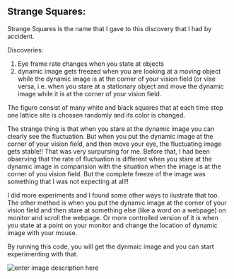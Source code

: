 ﻿## Strange Squares:

Strange Squares is the name that I gave to this discovery that I had by accident.

Discoveries:
1. Eye frame rate changes when you state at objects
2. dynamic image gets freezed when you are looking at a moving object while the dynamic image is at the corner of your vision field (or vise versa, i.e. when you stare at a stationary object and move the dynamic image while it is at the corner of your vision field.

The figure consist of many white and black squares that at each time step one lattice site is chossen randomly and its color is changed.

The strange thing is that when you stare at the dynamic image you can clearly see the fluctuation. But when you put the dynamic image at the corner of your vision field, and then move your eye, the fluctuating image gets stable!! That was very surpursing for me. Before that, I had been observing that the rate of fluctuation is different when you stare at the dynamic image in comparision with the situation when the image is at the corner of you vision field. But the complete freeze of the image was something that I was not expecting at all!!

I did more experiments and I found some other ways to ilustrate that too. 
The other method is when you put the dynamic image at the corner of your vision field and then stare at something else (like a word on a webpage) on monitor and scroll the webpage. 
Or more controlled version of it is when you state at a point on your monitor and change the location of dynamic image with your mouse.


By running this code, you will get the dynmaic image and you can start experimenting with that.

![enter image description here](https://github.com/alifele/Computational-Physics/blob/main/NeuroScience/Eye%20Frame%20rate/image/Strange_squares.png?raw=true)
